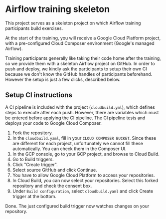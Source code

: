 # Airflow training skeleton

This project serves as a skeleton project on which Airflow training participants build exercises.

At the start of the training, you will receive a Google Cloud Platform project, with a pre-configured Cloud Composer environment (Google's managed Airflow).

Training participants generally like taking their code home after the training, so we provide them with a skeleton Airflow project on GitHub. In order to push and deploy, we kindly ask the participants to setup their own CI because we don't know the GitHub handles of participants beforehand. However the setup is just a few clicks, described below.

## Setup CI instructions

A CI pipeline is included with the project (`cloudbuild.yml`), which defines steps to execute after each push. However, there are variables which must be entered before applying the CI pipeline. The CI pipeline tests and deploys your code to Google Cloud Composer.

1. Fork the repository.
2. In the `cloudbuild.yaml`, fill in your `CLOUD COMPOSER BUCKET`. Since these are different for each project, unfortunately we cannot fill these automatically. You can check them in the Composer UI.
3. In the GCP console, go to your GCP project, and browse to Cloud Build.
4. Go to Build triggers.
5. Click "Create trigger".
6. Select source GitHub and click Continue.
7. You have to allow Google Cloud Platform to access your repositories.
8. In Cloud Build, you can now select your repositories. Select this forked repository and check the consent box.
9. Under `Build configuration`, select `cloudbuild.yaml` and click Create trigger at the bottom.

Done. The just configured build trigger now watches changes on your repository.
